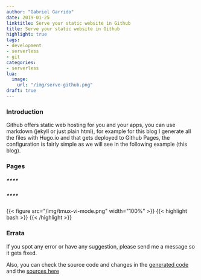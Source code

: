 ```yaml
---
author: "Gabriel Garrido"
date: 2019-01-25
linktitle: Serve your static website in Github
title: Serve your static website in Github
highlight: true
tags:
- development
- serverless
- git
categories:
- serverless
lua:
  image:
    url: "/img/serve-github.png"
draft: true
---
```


### **Introduction**
Github offers static web hosting for you and your apps, you can use markdown (jekyll or just plain html), for example for this blog I generate all the files with Hugo.io and that gets deployed to Github Pages, the configuration is fairly simple as we will see in the following example (this blog).

### **Pages**

##### ****

##### ****
{{< figure src="/img/tmux-vi-mode.png" width="100%" >}}
{{< highlight bash >}}
{{< /highlight >}}

### Errata
If you spot any error or have any suggestion, please send me a message so it gets fixed.

Also, you can check the source code and changes in the [generated code](https://github.com/kainlite/kainlite.github.io) and the [sources here](https://github.com/kainlite/blog)
